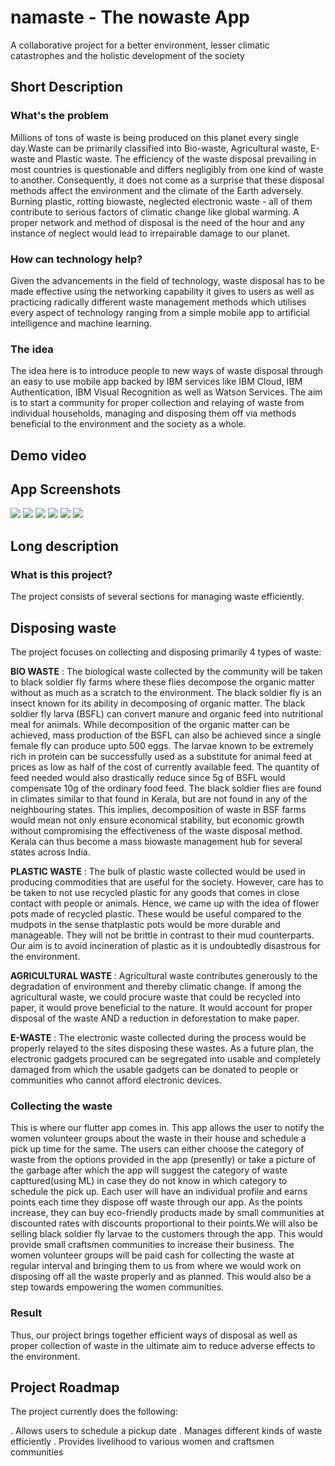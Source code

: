 # namaste - The nowaste App

A collaborative project for a better environment, lesser climatic catastrophes and the holistic development of the society

## Short Description

### What's the problem

Millions of tons of waste is being produced on this planet every single day.Waste can be primarily classified into Bio-waste, Agricultural waste, E-waste and Plastic waste. The efficiency of the waste disposal prevailing in most countries is questionable and differs negligibly from one kind of waste to another. Consequently, it does not come as a surprise that these disposal methods affect the environment and the climate of the Earth adversely. Burning plastic, rotting biowaste, neglected electronic waste - all of them contribute to serious factors of climatic change like global warming. A proper network and method of disposal is the need of the hour and any instance of neglect would lead to irrepairable damage to our planet.

### How can technology help?

Given the advancements in the field of technology, waste disposal has to be made effective using the networking capability it gives to users as well as practicing radically different waste management methods which utilises every aspect of technology ranging from a simple mobile app to artificial intelligence and machine learning.

### The idea

The idea here is to introduce people to new ways of waste disposal through an easy to use mobile app backed by IBM services like IBM Cloud, IBM Authentication, IBM Visual Recognition as well as Watson Services. The aim is to start a community for proper collection and relaying of waste from individual households, managing and disposing them off via methods beneficial to the environment and the society as a whole.

## Demo video

## App Screenshots

![](./assets/images/readmeIMG/1.jpg) ![](./assets/images/readmeIMG/2.jpg)
![](./assets/images/readmeIMG/3.jpg) ![](./assets/images/readmeIMG/4.jpg)
![](./assets/images/readmeIMG/5.jpg) ![](./assets/images/readmeIMG/6.jpg)

## Long description

### What is this project?

The project consists of several sections for managing waste efficiently.

## **Disposing waste**

The project focuses on collecting and disposing primarily 4 types of waste:

**BIO WASTE** : The biological waste collected by the community will be taken to black soldier fly farms where these flies decompose the organic matter without as much as a scratch to the environment. The black soldier fly is an insect known for its ability in decomposing of organic matter. The black soldier fly larva (BSFL) can convert manure and organic feed into nutritional meal for animals. While decomposition of the organic matter can be achieved, mass production of the BSFL can also be achieved since a single female fly can produce upto 500 eggs. The larvae known to be extremely rich in protein can be successfully used as a substitute for animal feed at prices as low as half of the cost of currently available feed. The quantity of feed needed would also drastically reduce since 5g of BSFL would compensate 10g of the ordinary food feed. The black soldier flies are found in climates similar to that found in Kerala, but are not found in any of the neighbouring states. This implies, decomposition of waste in BSF farms would mean not only ensure economical stability, but economic growth without compromising the effectiveness of the waste disposal method. Kerala can thus become a mass biowaste management hub for several states across India.

**PLASTIC WASTE** : The bulk of plastic waste collected would be used in producing commodities that are useful for the society. However, care has to be taken to not use recycled plastic for any goods that comes in close contact with people or animals. Hence, we came up with the idea of flower pots made of recycled plastic. These would be useful compared to the mudpots in the sense thatplastic pots would be more durable and manageable. They will not be brittle in contrast to their mud counterparts. Our aim is to avoid incineration of plastic as it is undoubtedly disastrous for the environment.

**AGRICULTURAL WASTE** : Agricultural waste contributes generously to the degradation of environment and thereby climatic change. If among the agricultural waste, we could procure waste that could be recycled into paper, it would prove beneficial to the nature. It would account for proper disposal of the waste AND a reduction in deforestation to make paper.

**E-WASTE** : The electronic waste collected during the process would be properly relayed to the sites disposing these wastes. As a future plan, the electronic gadgets procured can be segregated into usable and completely damaged from which the usable gadgets can be donated to people or communities who cannot afford electronic devices.

### Collecting the waste

This is where our flutter app comes in. This app allows the user to notify the women volunteer groups about the waste in their house and schedule a pick up time for the same. The users can either choose the category of waste from the options provided in the app (presently) or take a picture of the garbage after which the app will suggest the category of waste capttured(using ML) in case they do not know in which category to schedule the pick up. Each user will have an individual profile and earns points each time they dispose off waste through our app. As the points increase, they can buy eco-friendly products made by small communities at discounted rates with discounts proportional to their points.We will also be selling black soldier fly larvae to the customers through the app. This would provide small craftsmen communities to increase their business. The women volunteer groups will be paid cash for collecting the waste at regular interval and bringing them to us from where we would work on disposing off all the waste properly and as planned. This would also be a step towards empowering the women communities.

### Result

Thus, our project brings together efficient ways of disposal as well as proper collection of waste in the ultimate aim to reduce adverse effects to the environment.

## Project Roadmap

The project currently does the following:

. Allows users to schedule a pickup date
. Manages different kinds of waste efficiently
. Provides livelihood to various women and craftsmen communities
